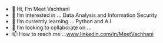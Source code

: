 - 👋 Hi, I’m Meet Vachhani
- 👀 I’m interested in ... Data Analysis and Information Security
- 🌱 I’m currently learning ... Python and A.I
- 💞️ I’m looking to collaborate on ...
- 📫 How to reach me ...www.linkedin.com/in/MeetVachhani

<!---
x0x-Lucifer-x0x/x0x-Lucifer-x0x is a ✨ special ✨ repository because its `README.md` (this file) appears on your GitHub profile.
You can click the Preview link to take a look at your changes.
--->
